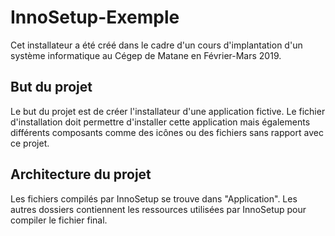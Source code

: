 # InnoSetup-Exemple
Cet installateur a été créé dans le cadre d'un cours d'implantation d'un système informatique au Cégep de Matane en Février-Mars 2019.

## But du projet
Le but du projet est de créer l'installateur d'une application fictive.
Le fichier d'installation doit permettre d'installer cette application mais égalements différents composants comme des icônes ou des fichiers sans rapport avec ce projet.

## Architecture du projet
Les fichiers compilés par InnoSetup se trouve dans "Application".
Les autres dossiers contiennent les ressources utilisées par InnoSetup pour compiler le fichier final.
